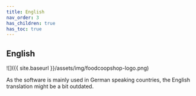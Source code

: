 ```yaml
---
title: English
nav_order: 3
has_children: true
has_toc: true
---
```

## English

![]({{ site.baseurl }}/assets/img/foodcoopshop-logo.png)

As the software is mainly used in German speaking countries, the English translation might be a bit outdated.